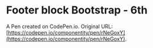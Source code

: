 # Footer block Bootstrap - 6th

A Pen created on CodePen.io. Original URL: [https://codepen.io/componentity/pen/rNeGoxY](https://codepen.io/componentity/pen/rNeGoxY).


